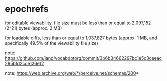 # epochrefs

for editable viewability, file size must be less than or equal to 2,097,152 (2^21) bytes (approx. 2 MB)

for loadable diffs, less than or equal to 1,037,827 bytes (approx. 1 MB, and specifically 49.5% of the viewability file size)

note: https://github.com/iand/vocabdotorg/commit/3b6b34662297bc1e5c3ceeac285bfd2cce126e12

note: https://web.archive.org/web/*/perceive.net/schemas/200*
